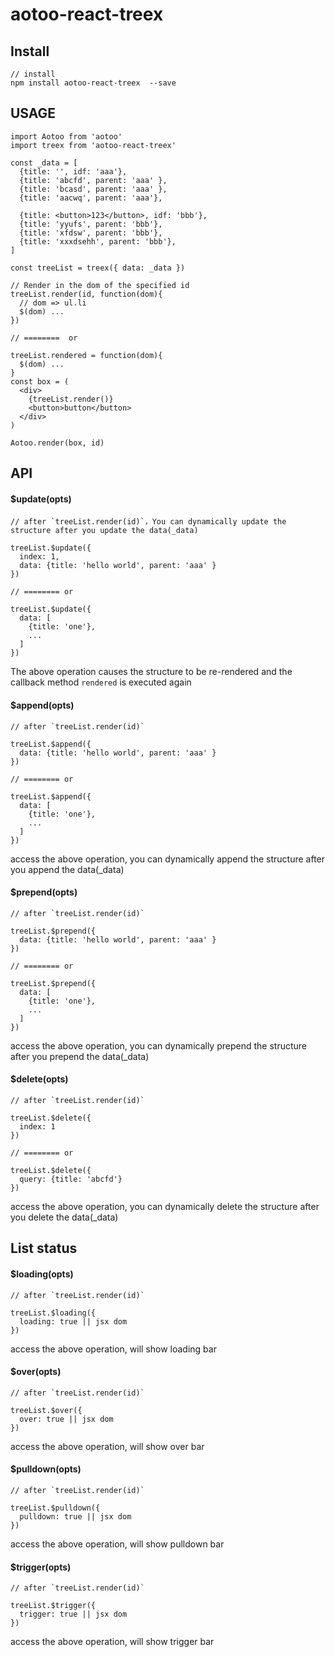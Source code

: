 # aotoo-react-treex

## Install
```
// install
npm install aotoo-react-treex  --save
```

## USAGE  

```
import Aotoo from 'aotoo'
import treex from 'aotoo-react-treex'

const _data = [ 
  {title: '', idf: 'aaa'},
  {title: 'abcfd', parent: 'aaa' },
  {title: 'bcasd', parent: 'aaa' },
  {title: 'aacwq', parent: 'aaa'},

  {title: <button>123</button>, idf: 'bbb'},
  {title: 'yyufs', parent: 'bbb'},
  {title: 'xfdsw', parent: 'bbb'},
  {title: 'xxxdsehh', parent: 'bbb'}, 
]

const treeList = treex({ data: _data })

// Render in the dom of the specified id  
treeList.render(id, function(dom){
  // dom => ul.li
  $(dom) ...
})

// ========  or 

treeList.rendered = function(dom){
  $(dom) ...
}
const box = (
  <div>
    {treeList.render()}
    <button>button</button>
  </div>
)

Aotoo.render(box, id)
```


## API  

#### $update(opts)
```
// after `treeList.render(id)`，You can dynamically update the structure after you update the data(_data)

treeList.$update({
  index: 1,
  data: {title: 'hello world', parent: 'aaa' }
})

// ======== or 

treeList.$update({
  data: [
    {title: 'one'},
    ...
  ]
})
```
The above operation causes the structure to be re-rendered and the callback method `rendered` is executed again  

#### $append(opts)
```
// after `treeList.render(id)`

treeList.$append({
  data: {title: 'hello world', parent: 'aaa' }
})

// ======== or 

treeList.$append({
  data: [
    {title: 'one'},
    ...
  ]
})
``` 
access the above operation, you can dynamically append the structure after you append the data(_data)  

#### $prepend(opts)
```
// after `treeList.render(id)`

treeList.$prepend({
  data: {title: 'hello world', parent: 'aaa' }
})

// ======== or 

treeList.$prepend({
  data: [
    {title: 'one'},
    ...
  ]
})
``` 
access the above operation, you can dynamically prepend the structure after you prepend the data(_data)    

#### $delete(opts)
```
// after `treeList.render(id)`

treeList.$delete({
  index: 1
})

// ======== or 

treeList.$delete({
  query: {title: 'abcfd'}
})
``` 
access the above operation, you can dynamically delete the structure after you delete the data(_data)   


## List status
#### $loading(opts)
```
// after `treeList.render(id)`

treeList.$loading({
  loading: true || jsx dom
})
``` 
access the above operation, will show loading bar

#### $over(opts)
```
// after `treeList.render(id)`

treeList.$over({
  over: true || jsx dom
})
``` 
access the above operation, will show over bar

#### $pulldown(opts)
```
// after `treeList.render(id)`

treeList.$pulldown({
  pulldown: true || jsx dom
})
``` 
access the above operation, will show pulldown bar

#### $trigger(opts)
```
// after `treeList.render(id)`

treeList.$trigger({
  trigger: true || jsx dom
})
``` 
access the above operation, will show trigger bar